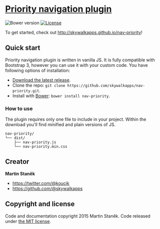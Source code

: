 # [Priority navigation plugin](http://skywalkapps.github.io/nav-priority)
![Bower version](https://img.shields.io/bower/v/bootstrap.svg?style=flat)
[![License](https://img.shields.io/badge/license-MIT-brightgreen.svg?style=flat)](LICENSE)

To get started, check out <http://skywalkapps.github.io/nav-priority>!

## Quick start

Priority navigation plugin is written in vanilla JS. It is fully compatible with Bootstrap 3, however you can use it with your custom code. You have following options of installation:

- [Download the latest release](https://github.com/skywalkapps/nav-priority/archive/v1.0.0.zip).
- Clone the repo: `git clone https://github.com/skywalkapps/nav-priority.git`.
- Install with [Bower](http://bower.io): `bower install nav-priority`.

### How to use

The plugin requires only one file to include in your project. Within the download you'll find minified and plain versions of JS.

```
nav-priority/
└── dist/
    ├── nav-priority.js
    └── nav-priority.min.css
```

## Creator

**Martin Staněk**

- <https://twitter.com/@koucik>
- <https://github.com/@skywalkapps>

## Copyright and license

Code and documentation copyright 2015 Martin Staněk. Code released under [the MIT license](https://github.com/skywalkapps/bootstrap-dropmenu/blob/master/LICENSE).
